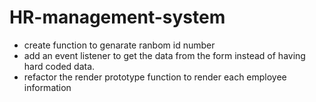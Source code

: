 # HR-management-system
- create function to genarate ranbom id number
 - add an event listener to get the data from the form instead of having hard coded data.
- refactor the render prototype function to render each employee information 